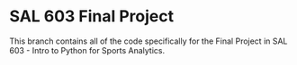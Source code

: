 # SAL 603 Final Project

This branch contains all of the code specifically for the Final Project in SAL 603 - Intro to Python for Sports Analytics.
